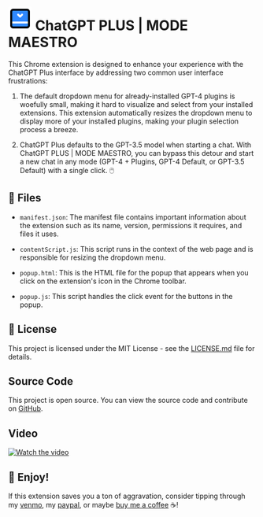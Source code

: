 # ![ChatGPT PLUS | MODE MAESTRO](icons/icon48.png) ChatGPT PLUS | MODE MAESTRO

This Chrome extension is designed to enhance your experience with the ChatGPT Plus interface by addressing two common user interface frustrations:

1. The default dropdown menu for already-installed GPT-4 plugins is woefully small, making it hard to visualize and select from your installed extensions. This extension automatically resizes the dropdown menu to display more of your installed plugins, making your plugin selection process a breeze. 

2. ChatGPT Plus defaults to the GPT-3.5 model when starting a chat. With ChatGPT PLUS | MODE MAESTRO, you can bypass this detour and start a new chat in any mode (GPT-4 + Plugins, GPT-4 Default, or GPT-3.5 Default) with a single click. 🖱️

## 📁 Files

- `manifest.json`: The manifest file contains important information about the extension such as its name, version, permissions it requires, and files it uses.

- `contentScript.js`: This script runs in the context of the web page and is responsible for resizing the dropdown menu.

- `popup.html`: This is the HTML file for the popup that appears when you click on the extension's icon in the Chrome toolbar.

- `popup.js`: This script handles the click event for the buttons in the popup.

## 📝 License

This project is licensed under the MIT License - see the [LICENSE.md](LICENSE.md) file for details.

## Source Code

This project is open source. You can view the source code and contribute on [GitHub](https://github.com/MyronKoch-dev/ChatGPT-4-PLUGINS-MODE-MAESTRO).

## Video

[![Watch the video](https://img.youtube.com/vi/l0Pz_Ppr5B4/maxresdefault.jpg)](https://youtu.be/l0Pz_Ppr5B4) 

## 🎉 Enjoy!

If this extension saves you a ton of aggravation, consider tipping through my [venmo](https://venmo.com/myronkoch), my [paypal](https://paypal.me/myronkoch), or maybe [buy me a coffee](https://www.buymeacoffee.com/myronkoch) ☕!
